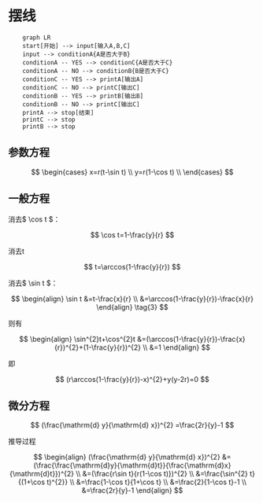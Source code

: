 
<head>
    <script src="https://cdn.mathjax.org/mathjax/latest/MathJax.js?config=TeX-AMS-MML_HTMLorMML" type="text/javascript"></script>
    <script type="text/x-mathjax-config">
        MathJax.Hub.Config({
            tex2jax: {
            skipTags: ['script', 'noscript', 'style', 'textarea', 'pre'],
            inlineMath: [['$','$']]
            }
        });
    </script>
</head>

# 摆线

```mermaid
    graph LR
    start[开始] --> input[输入A,B,C]
    input --> conditionA{A是否大于B}
    conditionA -- YES --> conditionC{A是否大于C}
    conditionA -- NO --> conditionB{B是否大于C}
    conditionC -- YES --> printA[输出A]
    conditionC -- NO --> printC[输出C]
    conditionB -- YES --> printB[输出B]
    conditionB -- NO --> printC[输出C]
    printA --> stop[结束]
    printC --> stop
    printB --> stop
```

## 参数方程

$$
\begin{cases}
x=r(t-\sin t) \\
y=r(1-\cos t) \\
\end{cases}
$$

## 一般方程

消去$ \cos t $：

$$
\cos t=1-\frac{y}{r}
$$

消去t

$$
t=\arccos(1-\frac{y}{r})
$$

消去$ \sin t $：

$$
\begin{align}
\sin t
&=t-\frac{x}{r} \\
&=\arccos(1-\frac{y}{r})-\frac{x}{r}
\end{align}
\tag{3}
$$

则有

$$
\begin{align}
\sin^{2}t+\cos^{2}t
&=(\arccos(1-\frac{y}{r})-\frac{x}{r})^{2}+(1-\frac{y}{r})^{2} \\
&=1
\end{align}
$$

即

$$
(r\arccos(1-\frac{y}{r})-x)^{2}+y(y-2r)=0
$$

## 微分方程

$$
(\frac{\mathrm{d} y}{\mathrm{d} x})^{2}
=\frac{2r}{y}-1
$$

推导过程

$$
\begin{align}
(\frac{\mathrm{d} y}{\mathrm{d} x})^{2}
&=(\frac{\frac{\mathrm{d}y}{\mathrm{d}t}}{\frac{\mathrm{d}x}{\mathrm{d}t}})^{2} \\
&=(\frac{r\sin t}{r(1-\cos t)})^{2} \\
&=\frac{\sin^{2} t}{(1+\cos t)^{2}} \\
&=\frac{1-\cos t}{1+\cos t} \\
&=\frac{2}{1-\cos t}-1 \\
&=\frac{2r}{y}-1
\end{align}
$$
